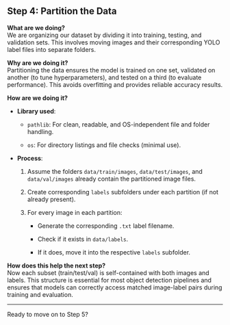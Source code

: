 ## **Step 4: Partition the Data**

**What are we doing?**  
We are organizing our dataset by dividing it into training, testing, and validation sets. This involves moving images and their corresponding YOLO label files into separate folders.

**Why are we doing it?**  
Partitioning the data ensures the model is trained on one set, validated on another (to tune hyperparameters), and tested on a third (to evaluate performance). This avoids overfitting and provides reliable accuracy results.

**How are we doing it?**

- **Library used**:
    
    - `pathlib`: For clean, readable, and OS-independent file and folder handling.
        
    - `os`: For directory listings and file checks (minimal use).
        
- **Process**:
    
    1. Assume the folders `data/train/images`, `data/test/images`, and `data/val/images` already contain the partitioned image files.
        
    2. Create corresponding `labels` subfolders under each partition (if not already present).
        
    3. For every image in each partition:
        
        - Generate the corresponding `.txt` label filename.
            
        - Check if it exists in `data/labels`.
            
        - If it does, move it into the respective `labels` subfolder.
            

**How does this help the next step?**  
Now each subset (train/test/val) is self-contained with both images and labels. This structure is essential for most object detection pipelines and ensures that models can correctly access matched image-label pairs during training and evaluation.

---

Ready to move on to Step 5?